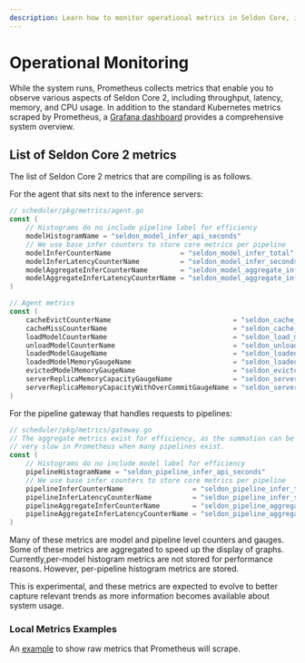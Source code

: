 ```yaml
---
description: Learn how to monitor operational metrics in Seldon Core, including model performance, pipeline health, and system resource usage.
---
```


# Operational Monitoring

While the system runs, Prometheus collects metrics that enable you to observe various aspects of Seldon Core 2, including throughput, latency, memory, and CPU usage. In addition to the standard Kubernetes metrics scraped by Prometheus, a [Grafana dashboard](observability.md/#grafana) provides a comprehensive system overview.

## List of Seldon Core 2 metrics

The list of Seldon Core 2 metrics that are compiling is as follows.

For the agent that sits next to the inference servers:

```go
// scheduler/pkg/metrics/agent.go
const (
	// Histograms do no include pipeline label for efficiency
	modelHistogramName = "seldon_model_infer_api_seconds"
	// We use base infer counters to store core metrics per pipeline
	modelInferCounterName                 = "seldon_model_infer_total"
	modelInferLatencyCounterName          = "seldon_model_infer_seconds_total"
	modelAggregateInferCounterName        = "seldon_model_aggregate_infer_total"
	modelAggregateInferLatencyCounterName = "seldon_model_aggregate_infer_seconds_total"
)

// Agent metrics
const (
	cacheEvictCounterName                              = "seldon_cache_evict_count"
	cacheMissCounterName                               = "seldon_cache_miss_count"
	loadModelCounterName                               = "seldon_load_model_counter"
	unloadModelCounterName                             = "seldon_unload_model_counter"
	loadedModelGaugeName                               = "seldon_loaded_model_gauge"
	loadedModelMemoryGaugeName                         = "seldon_loaded_model_memory_bytes_gauge"
	evictedModelMemoryGaugeName                        = "seldon_evicted_model_memory_bytes_gauge"
	serverReplicaMemoryCapacityGaugeName               = "seldon_server_replica_memory_capacity_bytes_gauge"
	serverReplicaMemoryCapacityWithOverCommitGaugeName = "seldon_server_replica_memory_capacity_overcommit_bytes_gauge"
)
```

For the pipeline gateway that handles requests to pipelines:

```go
// scheduler/pkg/metrics/gateway.go
// The aggregate metrics exist for efficiency, as the summation can be
// very slow in Prometheus when many pipelines exist.
const (
	// Histograms do no include model label for efficiency
	pipelineHistogramName = "seldon_pipeline_infer_api_seconds"
	// We use base infer counters to store core metrics per pipeline
	pipelineInferCounterName                 = "seldon_pipeline_infer_total"
	pipelineInferLatencyCounterName          = "seldon_pipeline_infer_seconds_total"
	pipelineAggregateInferCounterName        = "seldon_pipeline_aggregate_infer_total"
	pipelineAggregateInferLatencyCounterName = "seldon_pipeline_aggregate_infer_seconds_total"
)
```

Many of these metrics are model and pipeline level counters and gauges. Some of these metrics are aggregated to speed up the display of graphs. Currently,per-model histogram metrics are not stored for performance reasons. However, per-pipeline histogram metrics are stored.

This is experimental, and these metrics are expected to evolve to better capture relevant trends as more information becomes available about system usage.


### Local Metrics Examples

An [example](./local-metrics-test.md) to show raw metrics that Prometheus will scrape.

